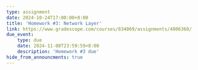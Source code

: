 ```yaml
---
type: assignment
date: 2024-10-24T17:00:00+8:00
title: 'Homework #3: Network Layer'
link: https://www.gradescope.com/courses/834069/assignments/4806368/
due_event: 
    type: due
    date: 2024-11-08T23:59:59+8:00
    description: 'Homework #3 due'
hide_from_announcments: true
---
```

